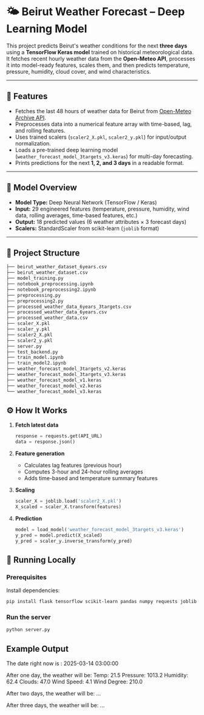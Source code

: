 # 🌤️ Beirut Weather Forecast – Deep Learning Model

This project predicts Beirut's weather conditions for the next **three days** using a **TensorFlow Keras model** trained on historical meteorological data.  
It fetches recent hourly weather data from the **Open-Meteo API**, processes it into model-ready features, scales them, and then predicts temperature, pressure, humidity, cloud cover, and wind characteristics.

---

## 🚀 Features

- Fetches the last 48 hours of weather data for Beirut from [Open-Meteo Archive API](https://open-meteo.com/).
- Preprocesses data into a numerical feature array with time-based, lag, and rolling features.
- Uses trained scalers (`scaler2_X.pkl`, `scaler2_y.pkl`) for input/output normalization.
- Loads a pre-trained deep learning model (`weather_forecast_model_3targets_v3.keras`) for multi-day forecasting.
- Prints predictions for the next **1, 2, and 3 days** in a readable format.

---

## 🧠 Model Overview

- **Model Type:** Deep Neural Network (TensorFlow / Keras)
- **Input:** 29 engineered features (temperature, pressure, humidity, wind data, rolling averages, time-based features, etc.)
- **Output:** 18 predicted values (6 weather attributes × 3 forecast days)
- **Scalers:** StandardScaler from scikit-learn (`joblib` format)

---

## 📂 Project Structure
```bash
├── beirut_weather_dataset_6years.csv
├── beirut_weather_dataset.csv
├── model_training.py
├── notebook_preprocessing.ipynb
├── notebook_preprocessing2.ipynb
├── preprocessing.py
├── preprocessing2.py
├── processed_weather_data_6years_3targets.csv
├── processed_weather_data_6years.csv
├── processed_weather_data.csv
├── scaler_X.pkl
├── scaler_y.pkl
├── scaler2_X.pkl
├── scaler2_y.pkl
├── server.py
├── test_backend.py
├── train_model.ipynb
├── train_model2.ipynb
├── weather_forecast_model_3targets_v2.keras
├── weather_forecast_model_3targets_v3.keras
├── weather_forecast_model_v1.keras
├── weather_forecast_model_v2.keras
└── weather_forecast_model_v3.keras
```

## ⚙️ How It Works

1. **Fetch latest data**
   ```python
   response = requests.get(API_URL)
   data = response.json()
   ```

2. **Feature generation**
    - Calculates lag features (previous hour)
    - Computes 3-hour and 24-hour rolling averages
    - Adds time-based and temperature summary features

3. **Scaling**
    ```python
    scaler_X = joblib.load('scaler2_X.pkl')
    X_scaled = scaler_X.transform(features)
    ```

4. **Prediction**
    ```python
    model = load_model('weather_forecast_model_3targets_v3.keras')
    y_pred = model.predict(X_scaled)
    y_pred = scaler_y.inverse_transform(y_pred)
    ```

## 🧪 Running Locally

### Prerequisites

Install dependencies:
```bash
pip install flask tensorflow scikit-learn pandas numpy requests joblib
```

### Run the server
```bash
python server.py
```

## Example Output
The date right now is : 2025-03-14 03:00:00

After one day, the weather will be:
Temp: 21.5
Pressure: 1013.2
Humidity: 62.4
Clouds: 47.0
Wind Speed: 4.1
Wind Degree: 210.0

After two days, the weather will be:
...

After three days, the weather will be:
...